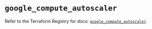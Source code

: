# `google_compute_autoscaler`

Refer to the Terraform Registry for docs: [`google_compute_autoscaler`](https://registry.terraform.io/providers/hashicorp/google-beta/5.28.0/docs/resources/google_compute_autoscaler).
